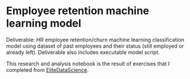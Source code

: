 # Employee retention machine learning model
Deliverable: HR employee retention/churn machine learning classification model using dataset of past employees and their status (still employed or already left). Deliverable also includes executable model script.

This research and analysis notebook is the result of exercises that I completed from [EliteDataScience](https://elitedatascience.com/machine-learning-masterclass).
